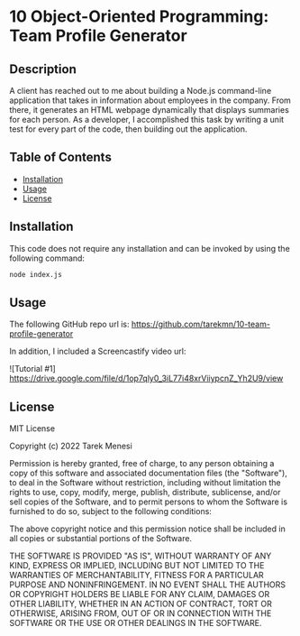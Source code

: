 # 10 Object-Oriented Programming: Team Profile Generator						
## Description
A client has reached out to me about building a Node.js command-line application that takes in information about employees in the company. From there, it generates an HTML webpage dynamically that displays summaries for each person. As a developer, I accomplished this task by writing a unit test for every part of the code, then building out the application. 

 

## Table of Contents 
- [Installation](#installation)
- [Usage](#usage)
- [License](#license)


## Installation
This code does not require any installation and can be invoked by using the following command:
```bash
node index.js
```

## Usage
The following GitHub repo url is:
https://github.com/tarekmn/10-team-profile-generator



In addition, I included a Screencastify video url: 


![Tutorial #1] https://drive.google.com/file/d/1op7qly0_3iL77i48xrViiypcnZ_Yh2U9/view





## License
MIT License

Copyright (c) 2022 Tarek Menesi

Permission is hereby granted, free of charge, to any person obtaining a copy
of this software and associated documentation files (the "Software"), to deal
in the Software without restriction, including without limitation the rights
to use, copy, modify, merge, publish, distribute, sublicense, and/or sell
copies of the Software, and to permit persons to whom the Software is
furnished to do so, subject to the following conditions:

The above copyright notice and this permission notice shall be included in all
copies or substantial portions of the Software.

THE SOFTWARE IS PROVIDED "AS IS", WITHOUT WARRANTY OF ANY KIND, EXPRESS OR
IMPLIED, INCLUDING BUT NOT LIMITED TO THE WARRANTIES OF MERCHANTABILITY,
FITNESS FOR A PARTICULAR PURPOSE AND NONINFRINGEMENT. IN NO EVENT SHALL THE
AUTHORS OR COPYRIGHT HOLDERS BE LIABLE FOR ANY CLAIM, DAMAGES OR OTHER
LIABILITY, WHETHER IN AN ACTION OF CONTRACT, TORT OR OTHERWISE, ARISING FROM,
OUT OF OR IN CONNECTION WITH THE SOFTWARE OR THE USE OR OTHER DEALINGS IN THE
SOFTWARE.
